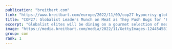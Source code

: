 ```yaml
---
publication: "breitbart.com"
link: "https://www.breitbart.com/europe/2022/11/09/cop27-hypocrisy-globalists-munch-down-on-meat-as-they-push-bug-diet-for-the-proles/"
title: "COP27: Globalist Leaders Munch on Meat as They Push Bugs for 'Proles'"
excerpt: "Globalist elites will be dining on a gourmet selection of meats, fish, and dairy at the UN's COP27 climate change conference in Egypt."
image: "https://media.breitbart.com/media/2022/11/GettyImages-1244545810-2-640x335.jpg"
group: con
rank: 1
---
```

